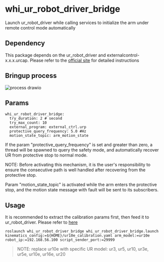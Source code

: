 # whi_ur_robot_driver_bridge
Launch ur_robot_driver while calling services to initialize the arm under remote control mode automatically

## Dependency
This package depends on the ur_robot_driver and externalcontrol-x.x.x.urcap. Please refer to the [official site](https://github.com/UniversalRobots/Universal_Robots_ROS_Driver) for detailed instructions

## Bringup process
![process drawio](https://github.com/xinjuezou-whi/whi_ur_robot_driver_bridge/assets/72239958/4786cfe3-d9ce-44b5-aff0-a71f11859356)

## Params
```
whi_ur_robot_driver_bridge:
  try_duration: 2 # second
  try_max_count: 10
  external_program: external_ctrl.urp
  protective_query_frequency: 5.0 #Hz
  motion_state_topic: arm_motion_state
```

If the param "protective_query_frequency" is set and greater than zero, a thread will be spawned to query the safety mode, and automatically recover UR from protective stop to normal mode.

NOTE: Before activating this mechanism, it is the user's responsibility to ensure the consecutive path is well handled after recovering from the protective stop.

Param "motion_state_topic" is activated while the arm enters the protective stop, and the motion state message with fault will be sent to its subscribers.

## Usage
It is recommended to extract the calibration params first, then feed it to ur_robot_driver. Please refer to [here](https://github.com/UniversalRobots/Universal_Robots_ROS_Driver)
```
roslaunch whi_ur_robot_driver_bridge whi_ur_robot_driver_bridge.launch kinematics_config:=${HOME}/ur10e_calibration.yaml arm_model:=ur10e robot_ip:=192.168.56.100 script_sender_port:=29999
```

> NOTE: replace ur10e with specific UR model: ur3, ur5, ur10, ur3e, ur5e, ur10e, ur16e, ur20

